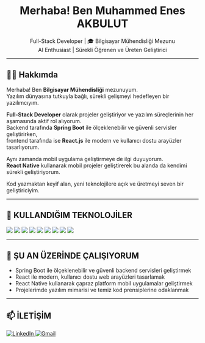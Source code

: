 <h1 align="center">Merhaba! Ben Muhammed Enes AKBULUT</h1>

<p align="center">
   Full-Stack Developer | 🎓 Bilgisayar Mühendisliği Mezunu <br>
   AI Enthusiast | Sürekli Öğrenen ve Üreten Geliştirici
</p>

---

## 👨‍💻 Hakkımda

Merhaba! Ben **Bilgisayar Mühendisliği** mezunuyum.  
Yazılım dünyasına tutkuyla bağlı, sürekli gelişmeyi hedefleyen bir yazılımcıyım.

**Full-Stack Developer** olarak projeler geliştiriyor ve yazılım süreçlerinin her aşamasında aktif rol alıyorum.  
Backend tarafında **Spring Boot** ile ölçeklenebilir ve güvenli servisler geliştirirken,  
frontend tarafında ise **React.js** ile modern ve kullanıcı dostu arayüzler tasarlıyorum.

Aynı zamanda mobil uygulama geliştirmeye de ilgi duyuyorum.  
**React Native** kullanarak mobil projeler geliştirerek bu alanda da kendimi sürekli geliştiriyorum.

Kod yazmaktan keyif alan, yeni teknolojilere açık ve üretmeyi seven bir geliştiriciyim.

---

## 🚀 KULLANDIĞIM TEKNOLOJİLER

<p align="left">
  <img src="https://img.shields.io/badge/React-20232A?style=for-the-badge&logo=react&logoColor=61DAFB"/>
  <img src="https://img.shields.io/badge/Spring%20Boot-6DB33F?style=for-the-badge&logo=springboot&logoColor=white"/>
  <img src="https://img.shields.io/badge/JavaScript-F7DF1E?style=for-the-badge&logo=javascript&logoColor=black"/>
  <img src="https://img.shields.io/badge/Java-ED8B00?style=for-the-badge&logo=java&logoColor=white"/>
  <img src="https://img.shields.io/badge/Node.js-339933?style=for-the-badge&logo=nodedotjs&logoColor=white"/>
  <img src="https://img.shields.io/badge/Tailwind%20CSS-06B6D4?style=for-the-badge&logo=tailwindcss&logoColor=white"/>
  <img src="https://img.shields.io/badge/PostgreSQL-336791?style=for-the-badge&logo=postgresql&logoColor=white"/>
  <img src="https://img.shields.io/badge/Firebase-FFCA28?style=for-the-badge&logo=firebase&logoColor=black"/>
  <img src="https://img.shields.io/badge/React%20Native-20232A?style=for-the-badge&logo=react&logoColor=61DAFB"/>
</p>

---

## 🚧 ŞU AN ÜZERİNDE ÇALIŞIYORUM

- Spring Boot ile ölçeklenebilir ve güvenli backend servisleri geliştirmek  
- React ile modern, kullanıcı dostu web arayüzleri tasarlamak  
- React Native kullanarak çapraz platform mobil uygulamalar geliştirmek  
- Projelerimde yazılım mimarisi ve temiz kod prensiplerine odaklanmak

---

## 📫 İLETİŞİM

<p align="left">
  <a href="https://www.linkedin.com/in/enes-akbulut/" target="_blank">
    <img src="https://img.shields.io/badge/LinkedIn-%230077B5?style=for-the-badge&logo=linkedin&logoColor=white" alt="LinkedIn"/>
  </a>
  <a href="mailto:akbulutenes.dev@gmail.com">
    <img src="https://img.shields.io/badge/Gmail-D14836?style=for-the-badge&logo=gmail&logoColor=white" alt="Gmail"/>
  </a>
</p>


